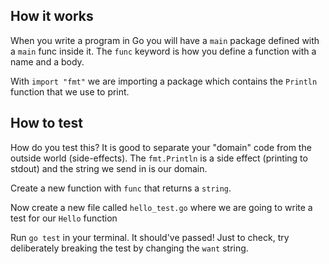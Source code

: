## How it works
When you write a program in Go you will have a `main` package defined with a `main` func inside it. The `func` keyword is how you define a function with a name and a body.

With `import "fmt"` we are importing a package which contains the `Println` function that we use to print.

## How to test
How do you test this? It is good to separate your "domain" code from the outside world (side-effects). The `fmt.Println` is a side effect (printing to stdout) and the string we send in is our domain.

Create a new function with `func` that returns a `string`.

Now create a new file called `hello_test.go` where we are going to write a test for our `Hello` function

Run `go test` in your terminal. It should've passed! Just to check, try deliberately breaking the test by changing the `want` string.
